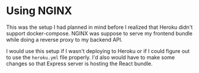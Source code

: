 # Using NGINX

This was the setup I had planned in mind before I realized that Heroku didn't support docker-compose.
NGINX was suppose to serve my frontend bundle while doing a reverse proxy to my backend API.

I would use this setup if I wasn't deploying to Heroku or if I could figure out to use the `heroku.yml` file properly.
I'd also would have to make some changes so that Express server is hosting the React bundle.

